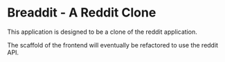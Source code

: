 # Breaddit - A Reddit Clone

This application is designed to be a clone of the reddit application.

The scaffold of the frontend will eventually be refactored to use the reddit API.
